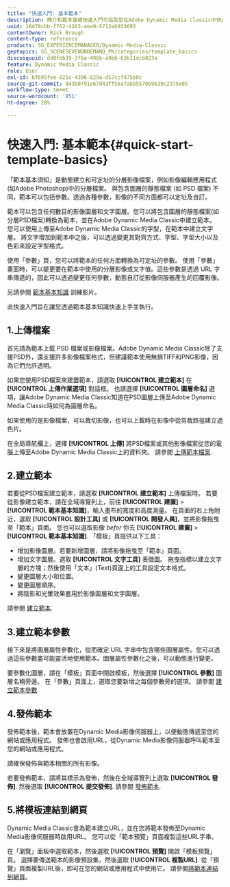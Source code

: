 ```yaml
---
title: "快速入門: 基本範本"
description: 簡介和範本基礎快速入門可協助您在Adobe Dynamic Media Classic中快速上手並執行。
uuid: 16d78cbb-f762-4263-aea9-5712eb933693
contentOwner: Rick Brough
content-type: reference
products: SG_EXPERIENCEMANAGER/Dynamic-Media-Classic
geptopics: SG_SCENESEVENONDEMAND_PK/categories/template_basics
discoiquuid: dd0fbb39-3f6a-496b-a9b6-63b11dcb823a
feature: Dynamic Media Classic
role: User
exl-id: bf695fee-821c-4396-829a-d57ccf475b0c
source-git-commit: d43b0791e67d43ff56a7ab85570b9639c2375e05
workflow-type: tm+mt
source-wordcount: '851'
ht-degree: 28%

---
```


# 快速入門: 基本範本{#quick-start-template-basics}

「範本基本須知」是動態建立和可定址的分層影像檔案，例如影像編輯應用程式(如Adobe Photoshop)中的分層檔案。 與包含圖層的靜態檔案 (如 PSD 檔案) 不同，範本可以包括參數。透過各種參數，影像的不同方面都可以定址及自訂。

範本可以包含任何數目的影像圖層和文字圖層。您可以將包含圖層的靜態檔案(如分層PSD檔案)轉換為範本，並在Adobe Dynamic Media Classic中建立範本。 您可以使用上傳至Adobe Dynamic Media Classic的字型，在範本中建立文字層。 將文字增加到範本中之後，可以透過變更其對齊方式、字型、字型大小以及色彩來設定字型格式。

使用「參數」頁，您可以將範本的任何方面轉換為可定址的參數。 使用「參數」畫面時，可以變更要在範本中使用的分層影像或文字值。這些參數是透過 URL 字串傳遞的，因此可以透過變更任何參數，動態自訂從影像伺服器產生的回覆影像。

另請參閱 [範本基本知識](https://s7d5.scene7.com/s7viewers/html5/VideoViewer.html?videoserverurl=https://s7d5.scene7.com/is/content/&amp;emailurl=https://s7d5.scene7.com/s7/emailFriend&amp;serverUrl=https://s7d5.scene7.com/is/image/&amp;config=Scene7SharedAssets/Universal_HTML5_Video&amp;contenturl=https://s7d5.scene7.com/skins/&amp;asset=S7tutorials/553_Template%20Basics_converted%20renamed_Dynamic%20Banners-AVS) 訓練影片。

此快速入門旨在讓您透過範本基本知識快速上手並執行。

## 1.上傳檔案

首先請為範本上載 PSD 檔案或影像檔案。Adobe Dynamic Media Classic除了支援PSD外，還支援許多影像檔案格式，但建議範本使用無損TIFF和PNG影像，因為它們允許透明。

如果您使用PSD檔案來建置範本，請選取 **[!UICONTROL 建立範本]** 在 **[!UICONTROL 上傳作業選項]** 對話框。 也請選擇 **[!UICONTROL 圖層命名]** 選項，讓Adobe Dynamic Media Classic知道在PSD圖層上傳至Adobe Dynamic Media Classic時如何為圖層命名。

如果使用的是影像檔案，可以裁切影像，也可以上載時在影像中從剪裁路徑建立遮色片。

在全局導航欄上，選擇 **[!UICONTROL 上傳]** 將PSD檔案或其他影像檔案從您的電腦上傳至Adobe Dynamic Media Classic上的資料夾。 請參閱 [上傳範本檔案](uploading-template-files.md#uploading_template_files).

## 2.建立範本

若要從PSD檔案建立範本，請選取 **[!UICONTROL 建立範本]** 上傳檔案時。 若要從影像建立範本，請在全域導覽列上，前往 **[!UICONTROL 建置]** > **[!UICONTROL 範本基本知識]**，輸入畫布的寬度和高度測量。 在頁面的右上角附近，選取 **[!UICONTROL 設計工具]** 或 **[!UICONTROL 開發人員]**，並將影像拖曳至「範本」頁面。 您也可以選取影像 *befor* 你去 **[!UICONTROL 建置]** > **[!UICONTROL 範本基本知識]**. 「模板」頁提供以下工具：

* 增加影像圖層。若要新增圖層，請將影像拖曳至「範本」頁面。
* 增加文字圖層。選取 **[!UICONTROL 文字工具]** 表徵圖。 拖曳指標以建立文字層的方塊；然後使用「文本」(Text)頁面上的工具設定文本格式。
* 變更圖層大小和位置。
* 變更圖層順序。
* 將陰影和光暈效果套用於影像圖層和文字圖層。

請參閱 [建立範本](creating-template.md#creating_a_template).

## 3.建立範本參數

接下來是將圖層屬性參數化，從而確定 URL 字串中包含哪些圖層屬性。您可以透過這些參數盡可能靈活地使用範本。圖層屬性參數化之後，可以動態進行變更。

要參數化圖層，請在「模板」頁面中開啟模板，然後選擇 **[!UICONTROL 參數]** 圖層名稱旁邊。 在「參數」頁面上，選取您要新增之每個參數旁的選項。 請參閱 [建立範本參數](creating-template-parameters.md#creating_template_parameters).

## 4.發佈範本

發佈範本後，範本會放置在Dynamic Media影像伺服器上，以便動態傳遞至您的網站或應用程式。 發佈也會啟用URL，從Dynamic Media影像伺服器呼叫範本至您的網站或應用程式。

請確保發佈與範本相關的所有影像。

若要發佈範本，請將其標示為發佈，然後在全域導覽列上選取 **[!UICONTROL 發佈]**. 然後選取 **[!UICONTROL 提交發佈]**. 請參閱 [發佈範本](publishing-templates.md#publishing_templates).

## 5.將模板連結到網頁

Dynamic Media Classic會為範本建立URL，並在您將範本發佈至Dynamic Media影像伺服器時啟用URL。 您可以從「範本預覽」頁面複製這些URL字串。

在「瀏覽」面板中選取範本，然後選取 **[!UICONTROL 預覽]** 開啟「模板預覽」頁。 選擇要傳送範本的影像預設集，然後選取 **[!UICONTROL 複製URL]**. 從「預覽」頁面複製URL後，即可在您的網站或應用程式中使用它。 請參閱[將範本連結到網頁](linking-template-web-page.md#linking_a_template_to_a_web_page)。
